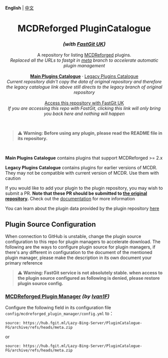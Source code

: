 **English** | [中文](readme_cn.md)

<h1 align="center"> MCDReforged PluginCatalogue</h1>
<h3 align="center"><i> (with <a href="https://fastgit.org/">FastGit UK</a>)</i></h3>
<p align="center"> 
  A repository for listing <a href="https://github.com/Fallen-Breath/MCDReforged">MCDReforged</a> plugins.
  <br><i>
  Replaced all the URLs to fastgit in <a href="https://github.com/Lazy-Bing-Server/PluginCatalogue-FG/tree/meta">meta</a> branch to accelerate automatic plugin management
  </i><br>
  <br>
  <a href="https://github.com/Lazy-Bing-Server/PluginCatalogue-FG/blob/catalogue/readme.md"><strong>Main Plugins Catalogue</strong></a>
  ·
  <a href="https://github.com/MCDReforged/PluginCatalogue/blob/legacy/readme.md">Legacy Plugins Catalogue</a> 
  <br>
  <i>Current repository didn't copy the data of original repository and therefore the legacy catalogue link above still directs to the legacy branch of original repository</i>
  <br>
  <br>
  <a href="https://hub.fgit.ml/Lazy-Bing-Server/PluginCatalogue-FG">Access this repository with FastGit UK</a>
  <br>
  <i>If you are accessing this repo with FastGit, clicking this link will only bring you back here and nothing will happen</i>
</p>
<br>


> ⚠️ **Warning: Before using any plugin, please read the README file in its repository.**

<br>

**Main Plugins Catalogue** contains plugins that support MCDReforged >= 2.x

**Legacy Plugins Catalogue** contains plugins for earlier versions of MCDR. They may not be compatible with current version of MCDR. Use them with caution

If you would like to add your plugin to the plugin repository, you may wish to submit a PR. **Note that these PR should be submitted to [the original repository](https://github.com/MCDReforged/PluginCatalogue).** Check out the [documentation](https://mcdreforged.readthedocs.io/en/latest/plugin_dev/plugin_catalogue.html) for more information

You can learn about the plugin data provided by the plugin repository [here](https://github.com/Lazy-Bing-Server/PluginCatalogue-FG/tree/meta)

## Plugin Source Configuration

When connection to GitHub is unstable, change the plugin source configuration to this repo for plugin managers to accelerate download. The following are the ways to configure plugin source for plugin managers, if there's any different in configuration to the document of the mentioned plugin manager, please make the description in its own document your primary reference

> ⚠️ <strong>Warning: FastGit service is not absolutely stable. when access to the plugin source configured as following is denied, please restore plugin source config. </strong>

### [MCDReforged Plugin Manager](https://github.com/Ivan-1F/MCDReforgedPluginManager) *(by [Ivan1F](https://github.com/Ivan-1F))*

Configure the following field in its configuration file `config/mcdreforged_plugin_manager/config.yml` to：

```commandline
source: https://hub.fgit.ml/Lazy-Bing-Server/PluginCatalogue-FG/archive/refs/heads/meta.zip
```
or

```commandline
source: https://hub.fgit.ml/Lazy-Bing-Server/PluginCatalogue-FG/archive/refs/heads/meta.zip
```

